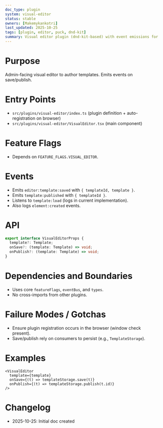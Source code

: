 ```yaml
---
doc_type: plugin
system: visual-editor
status: stable
owners: [Makemykankotri]
last_updated: 2025-10-25
tags: [plugin, editor, puck, dnd-kit]
summary: Visual editor plugin (dnd-kit-based) with event emissions for save/publish.
---
```


# Purpose
Admin-facing visual editor to author templates. Emits events on save/publish.

# Entry Points
- `src/plugins/visual-editor/index.ts` (plugin definition + auto-registration on browser)
- `src/plugins/visual-editor/VisualEditor.tsx` (main component)

# Feature Flags
- Depends on `FEATURE_FLAGS.VISUAL_EDITOR`.

# Events
- Emits `editor:template:saved` with `{ templateId, template }`.
- Emits `template:published` with `{ templateId }`.
- Listens to `template:load` (logs in current implementation).
- Also logs `element:created` events.

# API
```ts
export interface VisualEditorProps {
  template?: Template;
  onSave?: (template: Template) => void;
  onPublish?: (template: Template) => void;
}
```

# Dependencies and Boundaries
- Uses core `featureFlags`, `eventBus`, and `types`.
- No cross-imports from other plugins.

# Failure Modes / Gotchas
- Ensure plugin registration occurs in the browser (window check present).
- Save/publish rely on consumers to persist (e.g., `TemplateStorage`).

# Examples
```tsx
<VisualEditor
  template={template}
  onSave={(t) => templateStorage.save(t)}
  onPublish={(t) => templateStorage.publish(t.id)}
/>
```

# Changelog
- 2025-10-25: Initial doc created
